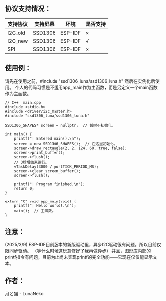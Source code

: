 ## 协议支持情况：

| 支持协议  | 支持屏幕 | 环境     | 是否支持 |
| -------- | -------- | -------- | -------- |
| I2C_old  | SSD1306  | ESP-IDF  | ×        |
| I2C_new  | SSD1306  | ESP-IDF  | √        |
| SPI      | SSD1306  | ESP-IDF  | ×        |


## 使用例：
请先在使用之前，#include "ssd1306_luna/ssd1306_luna.h"
然后在实例化后使用。
个人的代码习惯是不适用app_main作为主函数，而是另定义一个main函数作为主函数。

```
// C++  main.cpp
#include <stdio.h>
#include <driver/i2c_master.h>
#include "ssd1306_luna/ssd1306_luna.h"

SSD1306_SHAPES* screen = nullptr;  // 暂时不初始化。

int main() {
    printf("| Entered main().\n");
    screen = new SSD1306_SHAPES();  // 在这里初始化。
    screen->draw_rectangle(2, 2, 124, 60, true, false);
    screen->print_buffer();
    screen->flush();
    // 3秒后结束运行。
    vTaskDelay(3000 / portTICK_PERIOD_MS);
    screen->clear_screen_buffer();
    screen->flush();

    printf("| Program finished.\n");
    return 0;
}

extern "C" void app_main(void) {
    printf("| Hello world!.\n");
    main();  // 主函数。
}

```

## 注意：
(2025/3/9) 
ESP-IDF目前版本的新版驱动里，异步I2C驱动很有问题。所以目前仅限同步驱动。
（等什么时候这玩意修好了我再做异步）
并且，图形库内部的printf指令有问题，目前为止尚未实现printf的完全功能——它现在仅仅能显示文本。

## 作者：
月と猫 - LunaNeko
